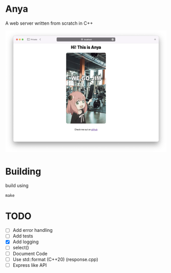 # Anya

A web server written from scratch in C++

<img src="demo.png" width="800"/>

# Building

build using

```shell
make
```

# TODO

- [ ] Add error handling
- [ ] Add tests
- [x] Add logging
- [ ] select()
- [ ] Document Code
- [ ] Use std::format (C++20) (response.cpp)
- [ ] Express like API
